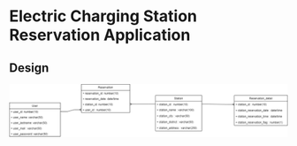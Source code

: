 # Electric Charging Station Reservation Application

## Design

![Uml Design](design/uml_design.png)
